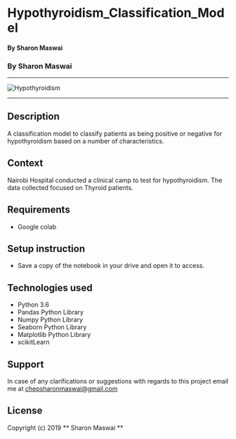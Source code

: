 # Hypothyroidism_Classification_Model
#### By Sharon Maswai




### By Sharon Maswai

****************************************************************************************************************************
![Hypothyroidism](https://www.standardmedia.co.ke/ureport-uploads/FILE-1585825190.jpg)

****************************************************************************************************************************

## Description 
A classification model to classify patients as being positive or negative for hypothyroidism based on  a number of  characteristics.



## Context

Nairobi Hospital conducted a clinical camp to test for hypothyroidism. The data collected focused on Thyroid patients. 


## Requirements

* Google colab

## Setup instruction

* Save a copy of the notebook in your drive and open it to access.

## Technologies used
* Python 3.6
* Pandas Python Library
* Numpy Python Library
* Seaborn Python Library
* Matplotlib Python Library
* scikitLearn

## Support
In case of any clarifications or suggestions with regards to this project email me at chepsharonmaswai@gmail.com

## License
Copyright (c) 2019 ** Sharon Maswai **


